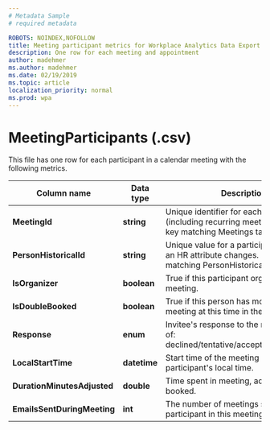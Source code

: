 ```yaml
---
# Metadata Sample
# required metadata

ROBOTS: NOINDEX,NOFOLLOW
title: Meeting participant metrics for Workplace Analytics Data Export
description: One row for each meeting and appointment
author: madehmer
ms.author: madehmer
ms.date: 02/19/2019
ms.topic: article
localization_priority: normal
ms.prod: wpa
---
```


# MeetingParticipants (.csv)

This file has one row for each participant in a calendar meeting with the following metrics.
  
|Column name|Data type|Description|
|-----------------|---------------|-----------------|
|**MeetingId**|**string**|Unique identifier for each meeting (including recurring meetings). Foreign key matching Meetings table.|
|**PersonHistoricalId**|**string**|Unique value for a participant any time an HR attribute changes. Foreign key matching PersonHistorical table.|  
|**IsOrganizer**|**boolean**|True if this participant organized the meeting.|
|**IsDoubleBooked**|**boolean**|True if this person has more than one meeting at this time in their calendar.|
|**Response**|**enum**|Invitee's response to the meeting, one of: declined/tentative/accepted/noresponse.|
|**LocalStartTime**|**datetime**|Start time of the meeting in the participant's local time.|
|**DurationMinutesAdjusted**|**double**|Time spent in meeting, adjusted if double booked.|
|**EmailsSentDuringMeeting**|**int**|The number of meetings sent by this participant in this meeting.|
